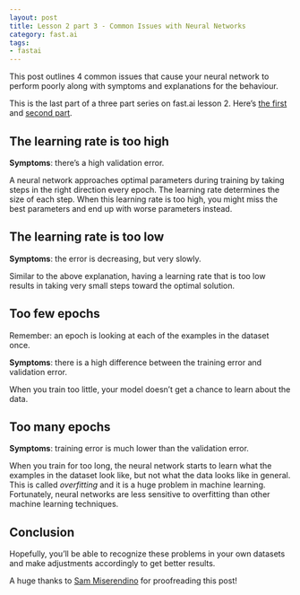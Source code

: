 ```yaml
---
layout: post
title: Lesson 2 part 3 - Common Issues with Neural Networks
category: fast.ai
tags:
- fastai
---
```


This post outlines 4 common issues that cause your neural network to perform poorly along with symptoms and explanations for the behaviour.

This is the last part of a three part series on fast.ai lesson 2. Here’s [the first](https://rickwierenga.com/blog/fast.ai/FastAI2019-2-1.html) and [second part](https://rickwierenga.com/blog/fast.ai/FastAI2019-2-2.html).

## The learning rate is too high
**Symptoms**: there’s a high validation error.

 A neural network approaches optimal parameters during training by taking steps in the right direction every epoch. The learning rate determines the size of each step. When this learning rate is too high, you might miss the best parameters and end up with worse parameters instead.

## The learning rate is too low
**Symptoms**: the error is decreasing, but very slowly.

Similar to the above explanation, having a learning rate that is too low results in taking very small steps toward the optimal solution.

## Too few epochs
Remember: an epoch is looking at each of the examples in the dataset once.

**Symptoms**: there is a high difference between the training error and validation error.

When you train too little, your model doesn’t get a chance to learn about the data.

## Too many epochs
**Symptoms**: training error is much lower than the validation error.

When you train for too long, the neural network starts to learn what the examples in the dataset look like, but not what the data looks like in general. This is called *overfitting* and it is a huge problem in machine learning. Fortunately, neural networks are less sensitive to overfitting than other machine learning techniques.

## Conclusion
Hopefully, you’ll be able to recognize these problems in your own datasets and make adjustments accordingly to get better results.

<p class="text-muted">A huge thanks to <a target="_blank" href="https://twitter.com/miserendino_sam">Sam Miserendino</a> for proofreading this post!</p>